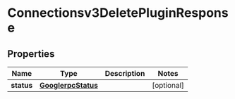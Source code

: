 

# Connectionsv3DeletePluginResponse


## Properties

| Name | Type | Description | Notes |
|------------ | ------------- | ------------- | -------------|
|**status** | [**GooglerpcStatus**](GooglerpcStatus.md) |  |  [optional] |




